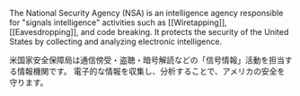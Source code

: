 
The National Security Agency (NSA) is an intelligence agency responsible for "signals intelligence" activities such as [[Wiretapping]], [[Eavesdropping]], and code breaking.
It protects the security of the United States by collecting and analyzing electronic intelligence.

米国家安全保障局は通信傍受・盗聴・暗号解読などの「信号情報」活動を担当する情報機関です。
電子的な情報を収集し、分析することで、アメリカの安全を守ります。﻿